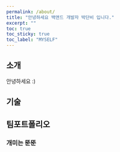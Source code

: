 ```yaml
---
permalink: /about/
title: "안녕하세요 백앤드 개발자 박단비 입니다."
excerpt: ""
toc: true
toc_sticky: true
toc_label: "MYSELF"
---
```


## 소개
안녕하세요 :) 

## 기술 

## 팀포트폴리오

### 개미는 뚠뚠
